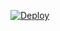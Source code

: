 [![Deploy](https://www.herokucdn.com/deploy/button.svg)](https://heroku.com/deploy?template=https://github.com/sexyxcoders/COOKIES-GAVER)